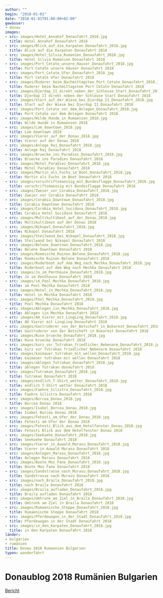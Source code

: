 ```yaml
---
author: ""
begin: "2018-01-01"
date: "2018-01-01T01:00:00+02:00"
gewässer:
- donau
images:
- src: images/Hotel_Annahof_Donaufahrt_2018.jpg
  title: Hotel Annahof Donaufahrt 2018
- src: images/Blick_auf_die_Karpaten_Donaufahrt_2018.jpg
  title: Blick auf die Karpaten Donaufahrt 2018
- src: images/Hotel_Silvia_Rumanien_Donaufahrt_2018.jpg
  title: Hotel Silvia Rumänien Donaufahrt 2018
- src: images/Port_Cetate_unsere_Hauser_Donaufahrt_2018.jpg
  title: Port Cetate unsere Häuser Donaufahrt 2018
- src: images/Port_Cetate_Ufer_Donaufahrt_2018.jpg
  title: Port Cetate Ufer Donaufahrt 2018
- src: images/Ruderer_beim_Nachmittagstee_Port_Cetate_Donaufahrt_2018.jpg
  title: Ruderer beim Nachmittagstee Port Cetate Donaufahrt 2018
- src: images/Djerdap_II_direkt_neben_der_Schleuse_Start_Donaufahrt_2018.jpg
  title: Djerdap II direkt neben der Schleuse Start Donaufahrt 2018
- src: images/Start_auf_der_Wiese_bei_Djerdap_II_Donaufahrt_2018.jpg
  title: Start auf der Wiese bei Djerdap II Donaufahrt 2018
- src: images/Port_Cetate_vor_dem_Anlegen_Donaufahrt_2018.jpg
  title: Port Cetate vor dem Anlegen Donaufahrt 2018
- src: images/Wilde_Hunde_in_Rumaenien_2018.jpg
  title: Wilde Hunde in Rumaenien 2018
- src: images/Lom_downtown_2018.jpg
  title: Lom downtown 2018
- src: images/Vierer_auf_der_Donau_2018.jpg
  title: Vierer auf der Donau 2018
- src: images/Anlege_Raj_Donaufahrt_2018.jpg
  title: Anlege Raj Donaufahrt 2018
- src: images/Bruecke_ins_Paradies_Donaufahrt_2018.jpg
  title: Bruecke ins Paradies Donaufahrt 2018
- src: images/Motel_Paradies_Donaufahrt_2018.jpg
  title: Motel Paradies Donaufahrt 2018
- src: images/Martin_als_Fuchs_im_Boot_Donaufahrt_2018.jpg
  title: Martin als Fuchs im Boot Donaufahrt 2018
- src: images/vorschriftsmaessig_mit_Bundesflagge_Donaufahrt_2018.jpg
  title: vorschriftsmaessig mit Bundesflagge Donaufahrt 2018
- src: images/Zweier_vor_Corabia_Donaufahrt_2018.jpg
  title: Zweier vor Corabia Donaufahrt 2018
- src: images/Corabia_Downtown_Donaufahrt_2018.jpg
  title: Corabia Downtown Donaufahrt 2018
- src: images/Corabia_Hotel_Sucidava_Donaufahrt_2018.jpg
  title: Corabia Hotel Sucidava Donaufahrt 2018
- src: images/Multikultiboot_auf_der_Donau_2018.jpg
  title: Multikultiboot auf der Donau 2018
- src: images/Nikopol_Donaufahrt_2018.jpg
  title: Nikopol Donaufahrt 2018
- src: images/Steilwand_bei_Nikopol_Donaufahrt_2018.jpg
  title: Steilwand bei Nikopol Donaufahrt 2018
- src: images/Belene_Downtown_Donaufahrt_2018.jpg
  title: Belene Downtown Donaufahrt 2018
- src: images/Roemische_Ruinen_Belene_Donaufahrt_2018.jpg
  title: Roemische Ruinen Belene Donaufahrt 2018
- src: images/Ruderboot_auf_dem_Weg_nach_Mechka_Donaufahrt_2018.jpg
  title: Ruderboot auf dem Weg nach Mechka Donaufahrt 2018
- src: images/Jo_im_Penthouse_Donaufahrt_2018.jpg
  title: Jo im Penthouse Donaufahrt 2018
- src: images/im_Pool_Mechka_Donaufahrt_2018.jpg
  title: im Pool Mechka Donaufahrt 2018
- src: images/Hotel_in_Mechka_Donaufahrt_2018.jpg
  title: Hotel in Mechka Donaufahrt 2018
- src: images/Pool_Mechka_Donaufahrt_2018.jpg
  title: Pool Mechka Donaufahrt 2018
- src: images/Ablegen_iin_Mechka_Donaufahrt_2018.jpg
  title: Ablegen iin Mechka Donaufahrt 2018
- src: images/AH_Vierer_mit_LingLing_Donaufahrt_2018.jpg
  title: AH Vierer mit LingLing Donaufahrt 2018
- src: images/Gastruderer_von_der_Botschaft_in_Bukarest_Donaufahrt_2018.jpg
  title: Gastruderer von der Botschaft in Bukarest Donaufahrt 2018
- src: images/Ruse_bruecke_Donaufahrt_2018.jpg
  title: Ruse bruecke Donaufahrt 2018
- src: images/kurz_vor_Tutrakan_friedlicher_Nebenarm_Donaufahrt_2018.jpg
  title: kurz vor Tutrakan friedlicher Nebenarm Donaufahrt 2018
- src: images/kaimauer_tutrakan_mit_wellen_Donaufahrt_2018.jpg
  title: kaimauer tutrakan mit wellen Donaufahrt 2018
- src: images/ablegen_Tutrakan_donaufahrt_2018.jpg
  title: ablegen Tutrakan donaufahrt 2018
- src: images/Tutrakan_Donaufahrt_2018.jpg
  title: Tutrakan Donaufahrt 2018
- src: images/endlich_T-Shirt_wetter_Donaufahrt_2018.jpg
  title: endlich T-Shirt wetter Donaufahrt 2018
- src: images/Faehre_Silistra_Donaufahrt_2018.jpg
  title: Faehre Silistra Donaufahrt 2018
- src: images/Borcea_Donau_2018.jpg
  title: Borcea Donau 2018
- src: images/Isabel_Borcea_Donau_2018.jpg
  title: Isabel Borcea Donau 2018
- src: images/Fetesti_am_Ufer_der_Donau_2018.jpg
  title: Fetesti am Ufer der Donau 2018
- src: images/Fetesti_Blick_aus_dem_Hotelfenster_Donau_2018.jpg
  title: Fetesti Blick aus dem Hotelfenster Donau 2018
- src: images/Seekuehe_Donaufahrt_2018.jpg
  title: Seekuehe Donaufahrt 2018
- src: images/Vierer_in_Auwald_Marasu_Donaufahrt_2018.jpg
  title: Vierer in Auwald Marasu Donaufahrt 2018
- src: images/Anlegen_Marasu_Donaufahrt_2018.jpg
  title: Anlegen Marasu Donaufahrt 2018
- src: images/Boote_Mos_Fane_Donaufahrt_2018.jpg
  title: Boote Mos Fane Donaufahrt 2018
- src: images/Sandstrasse_nach_Murasu_Donaufahrt_2018.jpg
  title: Sandstrasse nach Murasu Donaufahrt 2018
- src: images/nach_Braila_Donaufahrt_2018.jpg
  title: nach Braila Donaufahrt 2018
- src: images/Braila_aufladen_Donaufahrt_2018.jpg
  title: Braila aufladen Donaufahrt 2018
- src: images/Umtrunk_am_Ziel_in_Braila_Donaufahrt_2018.jpg
  title: Umtrunk am Ziel in Braila Donaufahrt 2018
- src: images/Rumaenische_Steppe_Donaufahrt_2018.jpg
  title: Rumaenische Steppe Donaufahrt 2018
- src: images/Pferdewagen_in_der_Stadt_Donaufahrt_2018.jpg
  title: Pferdewagen in der Stadt Donaufahrt 2018
- src: images/in_den_Karpaten_Donaufahrt_2018.jpg
  title: in den Karpaten Donaufahrt 2018
länder:
- bulgarien
- rumänien
title: Donau 2018 Rumaenien Bulgarien
typen: wanderfahrt
---
```



# Donaublog 2018 Rumänien Bulgarien


[Bericht](/berichte/2018/donau_2018_rumaenien_bulgarien)
